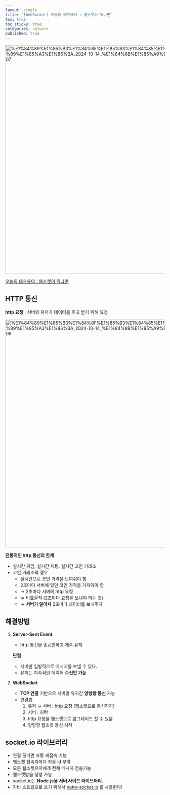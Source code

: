 ```yaml
---
layout: single
title: "[WebSocket] 오늘의 테크용어 : 웹소켓이 뭐나면"
toc: true
toc_sticky: true
categories: network
published: true
---
```


<img width="720" alt="%E1%84%89%E1%85%B3%E1%84%8F%E1%85%B3%E1%84%85%E1%85%B5%E1%86%AB%E1%84%89%E1%85%A3%E1%86%BA_2024-10-14_%E1%84%8B%E1%85%A9%E1%84%92%E1%85%AE_3 58 07" src="https://github.com/user-attachments/assets/11d86f5b-fff1-40dd-9db7-f59e7e8d9b71">

[오늘의 테크용어 : 웹소켓이 뭐냐면](https://www.youtube.com/watch?v=yXPCg5eupGM)

## HTTP 통신

**http 요청** : 서버와 유저가 데이터를 주고 받기 위해 요청

<img width="719" alt="%E1%84%89%E1%85%B3%E1%84%8F%E1%85%B3%E1%84%85%E1%85%B5%E1%86%AB%E1%84%89%E1%85%A3%E1%86%BA_2024-10-14_%E1%84%8B%E1%85%A9%E1%84%92%E1%85%AE_4 17 09" src="https://github.com/user-attachments/assets/1466fb54-0839-4f80-945e-78fedc2dc087">

**전통적인 http 통신의 한계**

- 실시간 게임, 실시간 채팅, 실시간 코인 거래소
- 코인 거래소의 경우
    - 실시간으로 코인 가격을 보여줘야 함
    - 2초마다 서버에 있던 코인 가격을 가져와야 함
    - → 2초마다 서버에 http 요청
    - ⇒ 비효율적 (2초마다 요청을 보내야 하는 것)
    - ⇒ **서버가 알아서** 2초마다 데이터를 보내주자

## 해결방법

1. **Server-Sent Event** 
    - http 통신을 종료안하고 계속 유지
    
    **단점**
    
    - 서버만 일방적으로 메시지를 보낼 수 있다.
    - 유저는 지속적인 데이터 **수신만 가능**
2. **WebSocket**
    - **TCP 연결** 기반으로 서버랑 유저간 **양방향 통신** 가능
    - 연결법
        1. 유저 → 서버 : http 요청 (웹소켓으로 통신하자)
        2. 서버 : 허락
        3. http 요청을 웹소켓으로 업그레이드 할 수 있음
        4. 양방향 웹소켓 통신 시작

## socket.io 라이브러리

- 연결 끊기면 자동 재접속 기능
- 웹소켓 접속자마다 자동 id 부여
- 모든 웹소켓유저에게 전체 메시지 전송가능
- 웹소켓방을 생성 가능
- socket.io는 **Node.js용 서버 사이드 라이브러리.**
- 자바 스프링으로 쓰기 위해서 [netty-socket.io](https://github.com/mrniko/netty-socketio) 를 사용한다!
